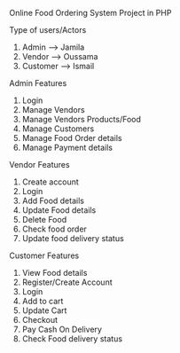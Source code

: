Online Food Ordering System Project in PHP


Type of users/Actors

  1.	Admin --> Jamila 
  2.	Vendor --> Oussama
  3.	Customer --> Ismail
  
Admin Features

  1.	Login
  2.	Manage Vendors
  3.	Manage Vendors Products/Food
  4.	Manage Customers
  5.	Manage Food Order details
  6.	Manage Payment details
  
Vendor Features

  1.	Create account
  2.	Login
  3.	Add Food details
  4.	Update Food details
  5.	Delete Food
  6.	Check food order
  7.	Update food delivery status
  
Customer Features

  1.	View Food details
  2.	Register/Create Account
  3.	Login
  4.	Add to cart
  5.	Update Cart
  6.	Checkout
  7.	Pay Cash On Delivery
  8.	Check Food delivery status

